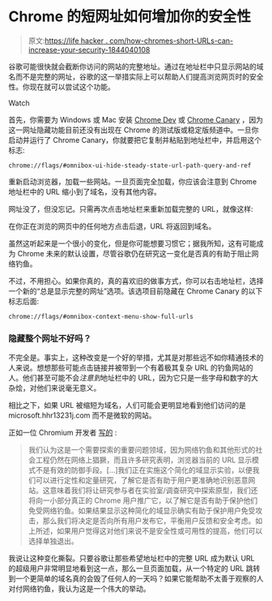 # Chrome 的短网址如何增加你的安全性

> 原文:[https://life hacker . com/how-chromes-short-URLs-can-increase-your-security-1844040108](https://lifehacker.com/how-chromes-short-urls-can-increase-your-security-1844040108)

谷歌可能很快就会截断你访问的网站的完整地址。通过在地址栏中只显示网站的域名而不是完整的网址，谷歌的这一举措实际上可以帮助人们提高浏览网页时的安全性。你现在就可以尝试这个功能。

Watch

首先，你需要为 Windows 或 Mac 安装 [Chrome Dev](https://www.google.com/chrome/dev/?extra=devchannel&platform=win64) 或 [Chrome Canary](https://www.google.com/chrome/canary/?platform=win64) ，因为这一网址隐藏功能目前还没有出现在 Chrome 的测试版或稳定版频道中。一旦你启动并运行了 Chrome Canary，你就要把它复制并粘贴到地址栏中，并启用这个标志:

`chrome://flags/#omnibox-ui-hide-steady-state-url-path-query-and-ref`

重新启动浏览器，加载一些网站。一旦页面完全加载，你应该会注意到 Chrome 地址栏中的 URL 缩小到了域名，没有其他内容。

网址没了，但没忘记。只需再次点击地址栏来重新加载完整的 URL，就像这样:

在你正在浏览的网页中的任何地方点击后退，URL 将返回到域名。

虽然这听起来是一个很小的变化，但是你可能想要习惯它；据我所知，这有可能成为 Chrome 未来的默认设置，尽管谷歌仍在研究这一变化是否真的有助于阻止网络钓鱼。

不过，不用担心。如果你真的，真的喜欢旧的做事方式，你可以右击地址栏，选择一个新的“总是显示完整的网址”选项。该选项目前隐藏在 Chrome Canary 的以下标志后面:

`chrome://flags/#omnibox-context-menu-show-full-urls`

### 隐藏整个网址不好吗？

不完全是。事实上，这种改变是一个好的举措，尤其是对那些远不如你精通技术的人来说。想想那些可能点击链接并被带到一个有着极其复杂 URL 的钓鱼网站的人。他们甚至可能不会*注意到*地址栏中的 URL，因为它只是一些字母和数字的大杂烩，对他们来说毫无意义。

相比之下，如果 URL 被缩短为域名，人们可能会更明显地看到他们访问的是 microsoft.hhr13231j.com 而不是微软的网站。

正如一位 Chromium 开发者 [写的](https://bugs.chromium.org/p/chromium/issues/detail?id=1090393) :

> 我们认为这是一个需要探索的重要问题领域，因为网络钓鱼和其他形式的社会工程仍然在网络上猖獗，而且许多研究表明，浏览器当前的 URL 显示模式不是有效的防御手段。[...]我们正在实施这个简化的域显示实验，以便我们可以进行定性和定量研究，了解它是否有助于用户更准确地识别恶意网站。这意味着我们将让研究参与者在实验室/调查研究中探索原型，我们还将向一小部分真正的 Chrome 用户推广它，以了解它是否有助于保护他们免受网络钓鱼。如果结果显示这种简化的域显示确实有助于保护用户免受攻击，那么我们将决定是否向所有用户发布它，平衡用户反馈和安全考虑。如上所述，如果用户觉得这对他们来说不是安全性或可用性的提高，他们可以选择单独退出。

我说让这种变化撕裂。只要谷歌让那些希望地址栏中的完整 URL 成为默认 URL 的超级用户非常明显地看到这一点，那么一旦页面加载，从一个特定的 URL 跳转到一个更简单的域名真的会毁了任何人的一天吗？如果它能帮助不太善于观察的人对付网络钓鱼，我认为这是一个伟大的举动。